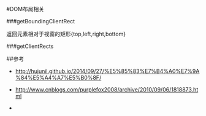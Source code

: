 #DOM布局相关

###getBoundingClientRect

返回元素相对于视窗的矩形{top,left,right,bottom}

###getClientRects






##参考
- http://hujunil.github.io/2014/09/27/%E5%85%83%E7%B4%A0%E7%9A%84%E5%A4%A7%E5%B0%8F/

- http://www.cnblogs.com/purplefox2008/archive/2010/09/06/1818873.html

- 